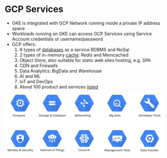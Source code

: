 # GCP Services

* GKE is integrated with GCP Network running inside a private IP address space
* Workloads running on GKE can access GCP Services using Service Account credentials or username/password
* GCP offers:
  1. 6 types of [databases](https://cloud.google.com/products/databases) as a service RDBMS and NoSql
  1. 2 types of in-memory [cache](https://cloud.google.com/memorystore): Redis and Memcached
  1. Object Store, also suitable for static web sites hosting, e.g. SPA
  1. CDN and Firewalls
  1. Data Analytics: BigData and Warehouse
  1. AI and ML
  1. IoT and DevOps
  1. About 100 product and services [listed](https://cloud.google.com/products/)

[![](../media/gcp-services.png)](https://www.edureka.co/blog/what-is-google-cloud-platform/)
